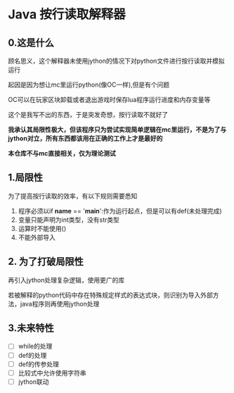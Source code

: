# Java 按行读取解释器

## 0.这是什么

顾名思义，这个解释器未使用jython的情况下对python文件进行按行读取并模拟运行

起因是因为想让mc里运行python(像OC一样),但是有个问题

OC可以在玩家区块卸载或者退出游戏时保存lua程序运行进度和内存变量等

这个是我写不出的东西，于是突发奇想，按行读取不就好了

**我承认其局限性极大，但该程序只为尝试实现简单逻辑在mc里运行，不是为了与jython对立，所有东西都该用在正确的工作上才是最好的**

**本仓库不与mc直接相关，仅为理论测试**

## 1.局限性

为了提高按行读取的效率，有以下规则需要悉知

1. 程序必须以if __name__ == '__main__':作为运行起点，但是可以有def(未处理完成)
2. 变量只能声明为int类型，没有str类型
3. 运算时不能使用()
4. 不能外部导入

## 2. 为了打破局限性

再引入jython处理复杂逻辑，使用更广的库

若被解释的python代码中存在特殊规定样式的表达式块，则识别为导入外部方法，java程序则再使用jython处理

## 3.未来特性

- [ ] while的处理
- [ ] def的处理
- [ ] def的传参处理
- [ ] 比较式中允许使用字符串
- [ ] jython联动